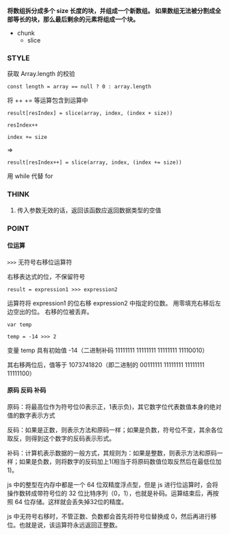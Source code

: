 **将数组拆分成多个 size 长度的块，并组成一个新数组。 如果数组无法被分割成全部等长的块，那么最后剩余的元素将组成一个块。**

* chunk
  * slice

### STYLE
获取 Array.length 的校验

`const length = array == null ? 0 : array.length`

将 ++ += 等运算包含到运算中

`result[resIndex] = slice(array, index, (index + size))`

`resIndex++`

`index += size`

=>

`result[resIndex++] = slice(array, index, (index += size))`

用 while 代替 for

### THINK
1. 传入参数无效的话，返回该函数应返回数据类型的空值

### POINT
#### 位运算

`>>>` 无符号右移位运算符

右移表达式的位，不保留符号

`result = expression1 >>> expression2`

运算符将 expression1 的位右移 expression2 中指定的位数。  用零填充右移后左边空出的位。  右移的位被丢弃。

`var temp`

`temp = -14 >>> 2`

变量 temp 具有初始值 -14（二进制补码 11111111 11111111 11111111 11110010）

其右移两位后，值等于 1073741820（即二进制的 00111111 11111111 11111111 11111100）

#### 原码 反码 补码
原码：将最高位作为符号位(0表示正，1表示负)，其它数字位代表数值本身的绝对值的数字表示方式

反码：如果是正数，则表示方法和原码一样；如果是负数，符号位不变，其余各位取反，则得到这个数字的反码表示形式。

补码：计算机表示数据的一般方式，其规则为：如果是整数，则表示方法和原码一样；如果是负数，则将数字的反码加上1(相当于将原码数值位取反然后在最低位加1)。

js 中的整型在内存中都是一个 64 位双精度浮点型，但是 js 进行位运算时，会将操作数转成带符号位的 32 位比特序列（0，1），也就是补码。运算结束后，再按照 64 位存储。这样就会丢失掉32位的精度。

js 中无符号右移时，不管正数、负数都会首先将符号位替换成 0，然后再进行移位。也就是说，该运算符永远返回正整数。
